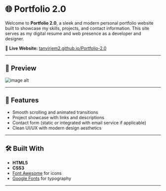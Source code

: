 # 🌐 Portfolio 2.0

Welcome to **Portfolio 2.0**, a sleek and modern personal portfolio website built to showcase my skills, projects, and contact information. This site serves as my digital resume and web presence as a developer and designer.

🔗 **Live Website:** [tanvirjem2.github.io/Portfolio-2.0](https://tanvirjem2.github.io/Portfolio-2.0/)

---

## 📸 Preview

![image alt]([preview-image.png](https://github.com/tanvirjem2/Portfolio-2.0/blob/main/Screenshot%20(2).png?raw=true)) <!-- Add a screenshot of your portfolio in the repo and update the filename here -->

---

## 🚀 Features

- Smooth scrolling and animated transitions
- Project showcase with links and descriptions
- Contact form (static or integrated with email service if applicable)
- Clean UI/UX with modern design aesthetics

---

## 🛠️ Built With

- **HTML5**
- **CSS3**
- [Font Awesome](https://fontawesome.com/) for icons
- [Google Fonts](https://fonts.google.com/) for typography

---
